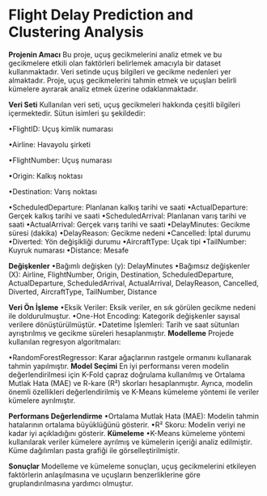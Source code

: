 # Flight Delay Prediction and Clustering Analysis

**Projenin Amacı**
Bu proje, uçuş gecikmelerini analiz etmek ve bu gecikmelere etkili olan faktörleri belirlemek amacıyla bir dataset kullanmaktadır. Veri setinde uçuş bilgileri ve gecikme nedenleri yer almaktadır. Proje, uçuş gecikmelerini tahmin etmek ve uçuşları belirli kümelere ayırarak analiz etmek üzerine odaklanmaktadır.

**Veri Seti**
Kullanılan veri seti, uçuş gecikmeleri hakkında çeşitli bilgileri içermektedir. Sütun isimleri şu şekildedir:

•FlightID: Uçuş kimlik numarası

•Airline: Havayolu şirketi

•FlightNumber: Uçuş numarası

•Origin: Kalkış noktası

•Destination: Varış noktası

•ScheduledDeparture: Planlanan kalkış tarihi ve saati
•ActualDeparture: Gerçek kalkış tarihi ve saati
•ScheduledArrival: Planlanan varış tarihi ve saati
•ActualArrival: Gerçek varış tarihi ve saati
•DelayMinutes: Gecikme süresi (dakika)
•DelayReason: Gecikme nedeni
•Cancelled: İptal durumu
•Diverted: Yön değişikliği durumu
•AircraftType: Uçak tipi
•TailNumber: Kuyruk numarası
•Distance: Mesafe

**Değişkenler**
•Bağımlı değişken (y): DelayMinutes
•Bağımsız değişkenler (X): Airline, FlightNumber, Origin, Destination, ScheduledDeparture, ActualDeparture, ScheduledArrival, ActualArrival, DelayReason, Cancelled, Diverted, AircraftType, TailNumber, Distance

**Veri Ön İşleme**
•Eksik Veriler: Eksik veriler, en sık görülen gecikme nedeni ile doldurulmuştur.
•One-Hot Encoding: Kategorik değişkenler sayısal verilere dönüştürülmüştür.
•Datetime İşlemleri: Tarih ve saat sütunları ayrıştırılmış ve gecikme süreleri hesaplanmıştır.
**Modelleme**
Projede kullanılan regresyon algoritmaları:

•RandomForestRegressor: Karar ağaçlarının rastgele ormanını kullanarak tahmin yapılmıştır.
**Model Seçimi**
En iyi performansı veren modelin değerlendirilmesi için K-Fold çapraz doğrulama kullanılmış ve Ortalama Mutlak Hata (MAE) ve R-kare (R²) skorları hesaplanmıştır. Ayrıca, modelin önemli özellikleri değerlendirilmiş ve K-Means kümeleme yöntemi ile veriler kümelere ayrılmıştır.

**Performans Değerlendirme**
•Ortalama Mutlak Hata (MAE): Modelin tahmin hatalarının ortalama büyüklüğünü gösterir.
•R² Skoru: Modelin veriyi ne kadar iyi açıkladığını gösterir.
**Kümeleme**
•K-Means kümeleme yöntemi kullanılarak veriler kümelere ayrılmış ve kümelerin içeriği analiz edilmiştir. Küme dağılımları pasta grafiği ile görselleştirilmiştir.

**Sonuçlar**
Modelleme ve kümeleme sonuçları, uçuş gecikmelerini etkileyen faktörlerin anlaşılmasına ve uçuşların benzerliklerine göre gruplandırılmasına yardımcı olmuştur.
